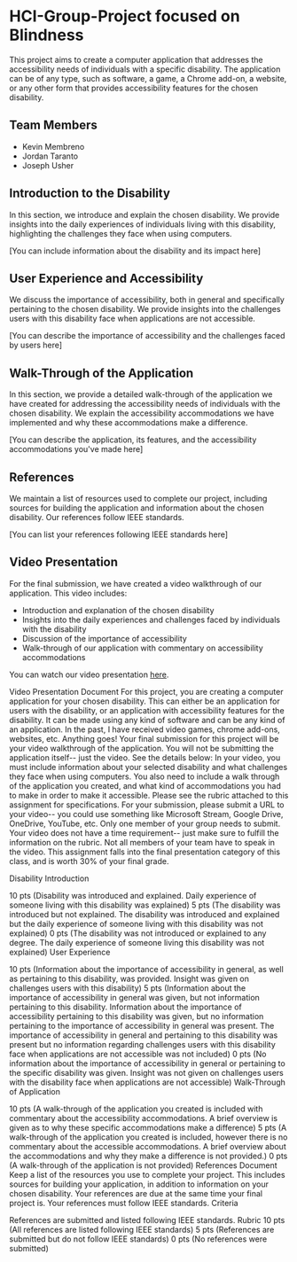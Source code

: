 # HCI-Group-Project focused on Blindness
This project aims to create a computer application that addresses the accessibility needs of individuals with a specific disability. The application can be of any type, such as software, a game, a Chrome add-on, a website, or any other form that provides accessibility features for the chosen disability.

## Team Members
- Kevin Membreno
- Jordan Taranto
- Joseph Usher

## Introduction to the Disability
In this section, we introduce and explain the chosen disability. We provide insights into the daily experiences of individuals living with this disability, highlighting the challenges they face when using computers.

[You can include information about the disability and its impact here]

## User Experience and Accessibility
We discuss the importance of accessibility, both in general and specifically pertaining to the chosen disability. We provide insights into the challenges users with this disability face when applications are not accessible.

[You can describe the importance of accessibility and the challenges faced by users here]

## Walk-Through of the Application
In this section, we provide a detailed walk-through of the application we have created for addressing the accessibility needs of individuals with the chosen disability. We explain the accessibility accommodations we have implemented and why these accommodations make a difference.

[You can describe the application, its features, and the accessibility accommodations you've made here]

## References
We maintain a list of resources used to complete our project, including sources for building the application and information about the chosen disability. Our references follow IEEE standards.

[You can list your references following IEEE standards here]

## Video Presentation
For the final submission, we have created a video walkthrough of our application. This video includes:

- Introduction and explanation of the chosen disability
- Insights into the daily experiences and challenges faced by individuals with the disability
- Discussion of the importance of accessibility
- Walk-through of our application with commentary on accessibility accommodations

You can watch our video presentation [here](insert-video-url).

Video Presentation Document
For this project, you are creating a computer application for your chosen disability. This can either be an application for users with the disability, or an application with accessibility features for the disability. It can be made using any kind of software and can be any kind of an application. In the past, I have received video games, chrome add-ons, websites, etc. Anything goes!
Your final submission for this project will be your video walkthrough of the application. You will not be submitting the application itself-- just the video. See the details below:
In your video, you must include information about your selected disability and what challenges they face when using computers. You also need to include a walk through of the application you created, and what kind of accommodations you had to make in order to make it accessible. Please see the rubric attached to this assignment for specifications.
For your submission, please submit a URL to your video-- you could use something like Microsoft Stream, Google Drive, OneDrive, YouTube, etc. Only one member of your group needs to submit.
Your video does not have a time requirement-- just make sure to fulfill the information on the rubric. Not all members of your team have to speak in the video.
This assignment falls into the final presentation category of this class, and is worth 30% of your final grade.

Disability Introduction

10 pts (Disability was introduced and explained. Daily experience of someone living with this disability was explained)
5 pts (The disability was introduced but not explained. The disability was introduced and explained but the daily experience of someone living with this disability was not explained)
0 pts (The disability was not introduced or explained to any degree. The daily experience of someone living this disability was not explained)
User Experience

10 pts (Information about the importance of accessibility in general, as well as pertaining to this disability, was provided. Insight was given on challenges users with this disability)
5 pts (Information about the importance of accessibility in general was given, but not information pertaining to this disability. Information about the importance of accessibility pertaining to this disability was given, but no information pertaining to the importance of accessibility in general was present. The importance of accessibility in general and pertaining to this disability was present but no information regarding challenges users with this disability face when applications are not accessible was not included)
0 pts (No information about the importance of accessibility in general or pertaining to the specific disability was given. Insight was not given on challenges users with the disability face when applications are not accessible)
Walk-Through of Application

10 pts (A walk-through of the application you created is included with commentary about the accessibility accommodations. A brief overview is given as to why these specific accommodations make a difference)
5 pts (A walk-through of the application you created is included, however there is no commentary about the accessible accommodations. A brief overview about the accommodations and why they make a difference is not provided.)
0 pts (A walk-through of the application is not provided)
References Document
Keep a list of the resources you use to complete your project. This includes sources for building your application, in addition to information on your chosen disability.
Your references are due at the same time your final project is. Your references must follow IEEE standards.
Criteria

References are submitted and listed following IEEE standards.
Rubric
10 pts (All references are listed following IEEE standards)
5 pts (References are submitted but do not follow IEEE standards)
0 pts (No references were submitted)
